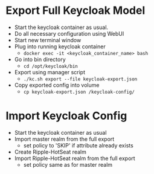 # Export Full Keycloak Model

- Start the keycloak container as usual.
- Do all necessary configuration using WebUI
- Start new terminal window
- Plug into running keycloak container
  - `docker exec -it <keycloak_container_name> bash`
- Go into bin directory
  - `cd /opt/keycloak/bin`
- Export using manager script
  - `./kc.sh export --file keycloak-export.json`
- Copy exported config into volume
  - `cp keycloak-export.json /keycloak-config/`
 
# Import Keycloak Config

- Start the keycloak container as usual
- Import master realm from the full export
  - set policy to 'SKIP' if attribute already exists
- Create Ripple-HotSeat realm
- Import Ripple-HotSeat realm from the full export
  - set policy same as for master realm
